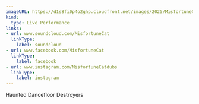 ```yaml
---
imageURL: https://d1s8fi0p4o2ghp.cloudfront.net/images/2025/MisfortuneCat.jpg
kind:
  type: Live Performance
links:
- url: www.soundcloud.com/MisfortuneCat
  linkType:
    label: soundcloud
- url: www.facebook.com/MisfortuneCat
  linkType:
    label: facebook
- url: www.instagram.com/MisfortuneCatdubs
  linkType:
    label: instagram
---
```

Haunted Dancefloor Destroyers 